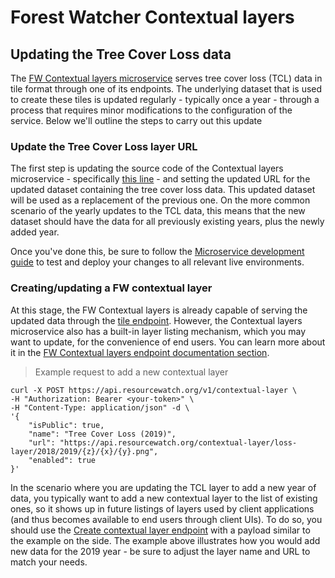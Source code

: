 # Forest Watcher Contextual layers

## Updating the Tree Cover Loss data

The [FW Contextual layers microservice](https://github.com/gfw-api/fw-contextual-layers) serves tree cover loss (TCL) data in tile format through one of its endpoints. The underlying dataset that is used to create these tiles is updated regularly - typically once a year - through a process that requires minor modifications to the configuration of the service. Below we'll outline the steps to carry out this update

### Update the Tree Cover Loss layer URL

The first step is updating the source code of the Contextual layers microservice - specifically [this line](https://github.com/gfw-api/fw-contextual-layers/blob/a8442da2c7a4e68625867479860c0185f35488a8/config/default.json#L17) - and setting the updated URL for the updated dataset containing the tree cover loss data. This updated dataset will be used as a replacement of the previous one. On the more common scenario of the yearly updates to the TCL data, this means that the new dataset should have the data for all previously existing years, plus the newly added year.

Once you've done this, be sure to follow the [Microservice development guide](#microservice-development-guide) to test and deploy your changes to all relevant live environments.

### Creating/updating a FW contextual layer

At this stage, the FW Contextual layers is already capable of serving the updated data through the [tile endpoint](/reference.html#getting-loss-layer-tiles). However, the Contextual layers microservice also has a built-in layer listing mechanism, which you may want to update, for the convenience of end users. You can learn more about it in the [FW Contextual layers endpoint documentation section](/reference.html#contextual-layers).

> Example request to add a new contextual layer

```shell
curl -X POST https://api.resourcewatch.org/v1/contextual-layer \
-H "Authorization: Bearer <your-token>" \
-H "Content-Type: application/json" -d \
'{
    "isPublic": true,
    "name": "Tree Cover Loss (2019)",
    "url": "https://api.resourcewatch.org/contextual-layer/loss-layer/2018/2019/{z}/{x}/{y}.png",
    "enabled": true
}'
```

In the scenario where you are updating the TCL layer to add a new year of data, you typically want to add a new contextual layer to the list of existing ones, so it shows up in future listings of layers used by client applications (and thus becomes available to end users through client UIs). To do so, you should use the [Create contextual layer endpoint](/reference.html#creating-a-contextual-layer-for-a-team) with a payload similar to the example on the side. The example above illustrates how you would add new data for the 2019 year - be sure to adjust the layer name and URL to match your needs.
